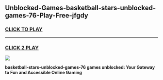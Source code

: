 
## Unblocked-Games-basketball-stars-unblocked-games-76-Play-Free-jfgdy
<h3>
<a href="https://premium76.site?title=basketball-stars-unblocked-games-76&ref=23A">CLICK TO PLAY</a></h3>
<hr>

<h3>
<a href="https://premium76.site?title=basketball-stars-unblocked-games-76&ref=23A">CLICK 2 PLAY</a>
  
</h3>

<a href="https://premium76.site?title=basketball-stars-unblocked-games-76&ref=23A"><img src="https://clearcache.store/games.png"></a>


**basketball-stars-unblocked-games-76 games unblocked: Your Gateway to Fun and Accessible Online Gaming**
